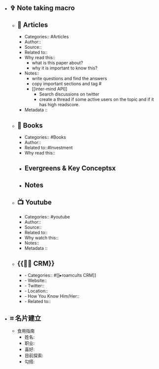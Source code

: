 - ## ✞ Note taking macro
    - ## 📜 Articles
        - Categories:: #Articles
        - Author:: 
        - Source:: 
        - Related to::
        - Why read this::
            - what is this paper about?
            - why it is important to know this?
        - Notes::
            - write questions and find the answers
            - copy important sections and tag #
            - [[inter-mind API]]
                - Search discussions on twitter
                - create a thread if some active users on the topic and if it has high readscore.
        - Metadata ::
    - ## 📙 Books
        - Categories:: #Books
        - Author::
        - Related to::#Investment
        - Why read this::
        - ## Evergreens & Key Conceptsx
        - ## Notes
    - ## 📺 Youtube
        - Categories:: #youtube
        - Author:: 
        - Source::
        - Related to::
        - Why watch this:: 
        - Notes:: 
        - Metadata ::
    - ## {{👯‍♀️ CRM}}
        - - Categories:: #[[▸roamcults CRM]]
        - - Website::
        - - Twitter::
        - - Location::
        - - How You Know Him/Her::
        - - Related to::
- ## ⌗ 名片建立
    - 食用指南
        - 姓名: 
        - 职业: 
        - 喜好: 
        - 目前探索:
        - 勾搭:
